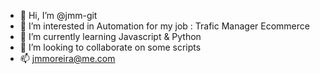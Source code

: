 - 👋 Hi, I’m @jmm-git 
- 👀 I’m interested in Automation for my job : Trafic Manager Ecommerce
- 🌱 I’m currently learning Javascript & Python
- 💞️ I’m looking to collaborate on some scripts
- 📫 jmmoreira@me.com

<!---
jmm-git/jmm-git is a ✨ special ✨ repository because its `README.md` (this file) appears on your GitHub profile.
You can click the Preview link to take a look at your changes.
--->
